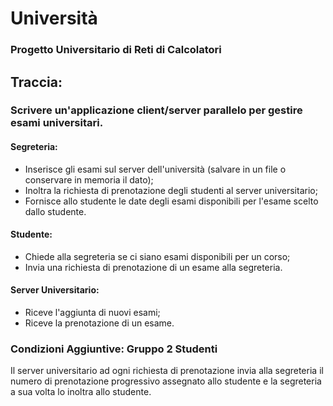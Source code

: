# Università

### Progetto Universitario di Reti di Calcolatori

## Traccia:

### Scrivere un'applicazione client/server parallelo per gestire esami universitari.

#### Segreteria:

- Inserisce gli esami sul server dell'università (salvare in un file o conservare in memoria il dato);
- Inoltra la richiesta di prenotazione degli studenti al server universitario;
- Fornisce allo studente le date degli esami disponibili per l'esame scelto dallo studente.

#### Studente:

- Chiede alla segreteria se ci siano esami disponibili per un corso;
- Invia una richiesta di prenotazione di un esame alla segreteria.

#### Server Universitario:

- Riceve l'aggiunta di nuovi esami;
- Riceve la prenotazione di un esame.

### Condizioni Aggiuntive: Gruppo 2 Studenti

Il server universitario ad ogni richiesta di prenotazione invia alla segreteria il numero di prenotazione progressivo
assegnato allo studente e la segreteria a sua volta lo inoltra allo studente.
